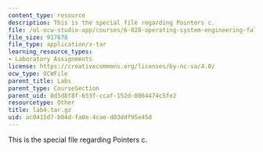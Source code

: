 ```yaml
---
content_type: resource
description: This is the special file regarding Pointers c.
file: /ol-ocw-studio-app/courses/6-828-operating-system-engineering-fall-2012/ac0415d7b04dfa0e4caed03ddf95e45d_lab4.tar.gz
file_size: 917678
file_type: application/x-tar
learning_resource_types:
- Laboratory Assignments
license: https://creativecommons.org/licenses/by-nc-sa/4.0/
ocw_type: OCWFile
parent_title: Labs
parent_type: CourseSection
parent_uid: 8d5d8f8f-653f-ccaf-152d-8064474c5fe2
resourcetype: Other
title: lab4.tar.gz
uid: ac0415d7-b04d-fa0e-4cae-d03ddf95e45d
---
```

This is the special file regarding Pointers c.